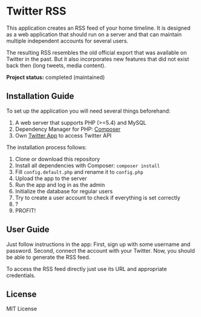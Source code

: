 Twitter RSS
========
This application creates an RSS feed of your home timeline. It is designed as a web application that should run on a server and that can maintain multiple independent accounts for several users.

The resulting RSS resembles the old official export that was available on Twitter in the past. But it also incorporates new features that did not exist back then (long tweets, media content).

**Project status:** completed (maintained)


## Installation Guide

To set up the application you will need several things beforehand:
1. A web server that supports PHP (>=5.4) and MySQL
2. Dependency Manager for PHP: [Composer](https://getcomposer.org/)
3. Own [Twitter App](https://developer.twitter.com/) to access Twitter API

The installation process follows: 
1. Clone or download this repository
2. Install all dependencies with Composer: `composer install`
3. Fill `config.default.php` and rename it to `config.php`
4. Upload the app to the server
5. Run the app and log in as the admin
6. Initialize the database for regular users
7. Try to create a user account to check if everything is set correctly
8. ?
9. PROFIT!


## User Guide

Just follow instructions in the app: First, sign up with some username and password. Second, connect the account with your Twitter. Now, you should be able to generate the RSS feed.

To access the RSS feed directly just use its URL and appropriate credentials.


## License
MIT License
